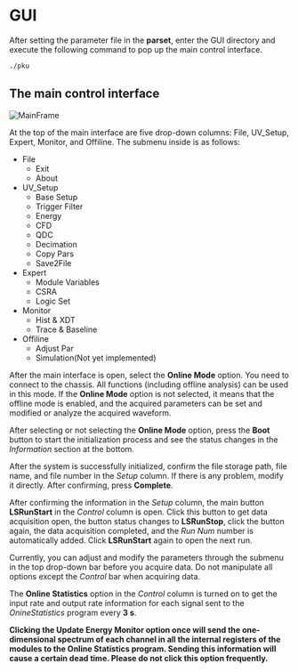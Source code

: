 <!-- GUI.md --- 
;; 
;; Description: 
;; Author: Hongyi Wu(吴鸿毅)
;; Email: wuhongyi@qq.com 
;; Created: 日 5月 13 20:23:55 2018 (+0800)
;; Last-Updated: 一 11月  5 16:34:01 2018 (+0800)
;;           By: Hongyi Wu(吴鸿毅)
;;     Update #: 49
;; URL: http://wuhongyi.cn -->

# GUI

<!-- toc -->

After setting the parameter file in the **parset**, enter the GUI directory and execute the following command to pop up the main control interface.

```bash
./pku
```

## The main control interface

![MainFrame](/img/mainframe.png)

At the top of the main interface are five drop-down columns: File, UV_Setup, Expert, Monitor, and Offiline. The submenu inside is as follows:  

- File
	- Exit
	- About
- UV_Setup
	- Base Setup
	- Trigger Filter
	- Energy
	- CFD
	- QDC
	- Decimation
	- Copy Pars
	- Save2File
- Expert
	- Module Variables
	- CSRA
	- Logic Set
- Monitor
	- Hist & XDT
	- Trace & Baseline
- Offiline
	- Adjust Par
	- Simulation(Not yet implemented)

After the main interface is open, select the **Online Mode** option. You need to connect to the chassis. All functions (including offline analysis) can be used in this mode. If the **Online Mode** option is not selected, it means that the offline mode is enabled, and the acquired parameters can be set and modified or analyze the acquired waveform.

After selecting or not selecting the **Online Mode** option, press the **Boot** button to start the initialization process and see the status changes in the *Information* section at the bottom.

After the system is successfully initialized, confirm the file storage path, file name, and file number in the *Setup* column. If there is any problem, modify it directly. After confirming, press **Complete**.

After confirming the information in the *Setup* column, the main button **LSRunStart** in the *Control* column is open. Click this button to get data acquisition open, the button status changes to **LSRunStop**, click the button again, the data acquisition completed, and the *Run Num* number is automatically added.  Click **LSRunStart** again to open the next run.

Currently, you can adjust and modify the parameters through the submenu in the top drop-down bar before you acquire data. Do not manipulate all options except the *Control* bar when acquiring data.

The **Online Statistics** option in the *Control* column is turned on to get the input rate and output rate information for each signal sent to the *OnineStatistics* program every **3 s**.

**Clicking the Update Energy Monitor option once will send the one-dimensional spectrum of each channel in all the internal registers of the modules to the Online Statistics program. Sending this information will cause a certain dead time. Please do not click this option frequently.**





<!-- GUI.md ends here -->

